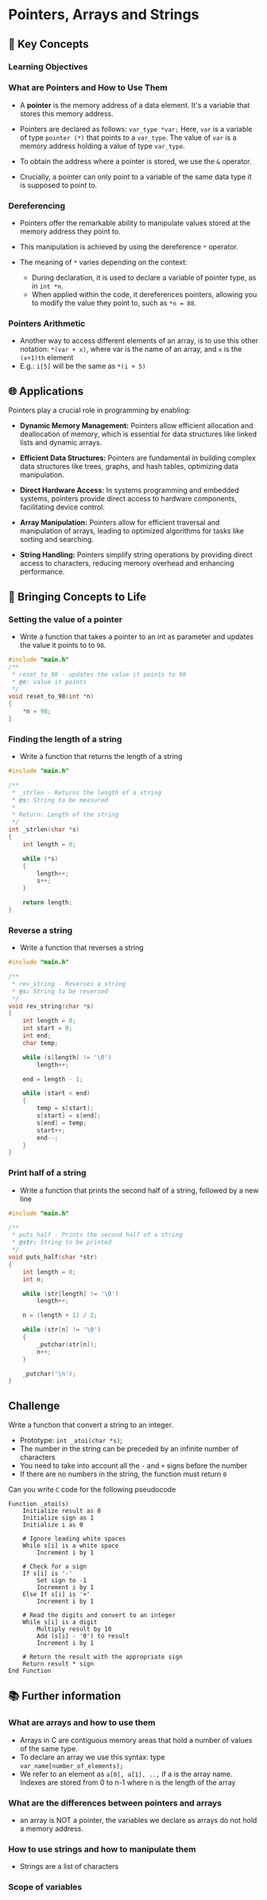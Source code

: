 # Pointers, Arrays and Strings

## 🔑 Key Concepts

### **Learning Objectives**

### What are Pointers and How to Use Them

- A **pointer** is the memory address of a data element. It's a variable that stores this memory address.

- Pointers are declared as follows: `var_type *var;` Here, `var` is a variable of type `pointer (*)` that points to a `var_type`. The value of `var` is a memory address holding a value of type `var_type`.

- To obtain the address where a pointer is stored, we use the `&` operator.

- Crucially, a pointer can only point to a variable of the same data type it is supposed to point to.


### **Dereferencing**

- Pointers offer the remarkable ability to manipulate values stored at the memory address they point to.

- This manipulation is achieved by using the dereference `*` operator.

- The meaning of `*` varies depending on the context:
  - During declaration, it is used to declare a variable of pointer type, as in `int *n`.
  - When applied within the code, it dereferences pointers, allowing you to modify the value they point to, such as `*n = 88`.



### **Pointers Arithmetic**
- Another way to access different elements of an array, is to use this other notation: `*(var + x)`, where var is the name of an array, and `x` is the `(x+1)th` element
- E.g.: `i[5]` will be the same as `*(i + 5)`

## 🌐 Applications

Pointers play a crucial role in programming by enabling:

- **Dynamic Memory Management:** Pointers allow efficient allocation and deallocation of memory, which is essential for data structures like linked lists and dynamic arrays.

- **Efficient Data Structures:** Pointers are fundamental in building complex data structures like trees, graphs, and hash tables, optimizing data manipulation.

- **Direct Hardware Access:** In systems programming and embedded systems, pointers provide direct access to hardware components, facilitating device control.

- **Array Manipulation:** Pointers allow for efficient traversal and manipulation of arrays, leading to optimized algorithms for tasks like sorting and searching.

- **String Handling:** Pointers simplify string operations by providing direct access to characters, reducing memory overhead and enhancing performance.


## 🚀 Bringing Concepts to Life

### Setting the value of a pointer

- Write a function that takes a pointer to an int as parameter and updates the value it points to to `98`.

```c
#include "main.h"
/**
 * reset_to_98 - updates the value it points to 98
 * @n: value it points
 */
void reset_to_98(int *n)
{
	*n = 98;
}
```

### Finding the length of a string

- Write a function that returns the length of a string

```c
#include "main.h"

/**
 * _strlen - Returns the length of a string
 * @s: String to be measured
 *
 * Return: Length of the string
 */
int _strlen(char *s)
{
    int length = 0;

    while (*s)
    {
        length++;
        s++;
    }

    return length;
}

```

### Reverse a string

- Write a function that reverses a string

```c
#include "main.h"

/**
 * rev_string - Reverses a string
 * @s: String to be reversed
 */
void rev_string(char *s)
{
    int length = 0;
    int start = 0;
    int end;
	char temp;

    while (s[length] != '\0')
        length++;

    end = length - 1;

    while (start < end)
    {
        temp = s[start];
        s[start] = s[end];
        s[end] = temp;
        start++;
        end--;
    }
}
```

### Print half of a string

- Write a function that prints the second half of a string, followed by a new line

```c
#include "main.h"

/**
 * puts_half - Prints the second half of a string
 * @str: String to be printed
 */
void puts_half(char *str)
{
    int length = 0;
    int n;

    while (str[length] != '\0')
        length++;

    n = (length + 1) / 2;

    while (str[n] != '\0')
    {
        _putchar(str[n]);
        n++;
    }

    _putchar('\n');
}

```

## Challenge

Write a function that convert a string to an integer.

- Prototype: `int _atoi(char *s)`;
- The number in the string can be preceded by an infinite number of characters
- You need to take into account all the `-` and `+` signs before the number
- If there are no numbers in the string, the function must return `0`

Can you write `C` code for the following pseudocode

```
Function _atoi(s)
    Initialize result as 0
    Initialize sign as 1
    Initialize i as 0
    
    # Ignore leading white spaces
    While s[i] is a white space
        Increment i by 1
        
    # Check for a sign
    If s[i] is '-'
        Set sign to -1
        Increment i by 1
    Else If s[i] is '+'
        Increment i by 1
    
    # Read the digits and convert to an integer
    While s[i] is a digit
        Multiply result by 10
        Add (s[i] - '0') to result
        Increment i by 1
        
    # Return the result with the appropriate sign
    Return result * sign
End Function

```
## 📚 Further information

### What are arrays and how to use them
- Arrays in C are contiguous memory areas that hold a number of values of the same type.
- To declare an array we use this syntax: type `var_name[number_of_elements];`
- We refer to an element as `a[0], a[1], ..,` if a is the array name. Indexes are stored from 0 to n-1 where n is the length of the array

### What are the differences between pointers and arrays
- an array is NOT a pointer, the variables we declare as arrays do not hold a memory address.

### How to use strings and how to manipulate them
- Strings are a list of characters

### Scope of variables



